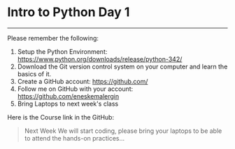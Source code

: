 # Intro to Python Day 1 
--------------------
Please remember the following:

1. Setup the Python Environment: https://www.python.org/downloads/release/python-342/
2. Download the Git version control system on your computer and learn the basics of it.
3. Create a GitHub account: https://github.com/
4. Follow me on GitHub with your account: https://github.com/eneskemalergin
5. Bring Laptops to next week's class

Here is the Course link in the GitHub: 

> Next Week We will start coding, please bring your laptops to be able to attend the hands-on practices...
